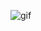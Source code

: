 ![gif](https://github.com/GORKEM1986/Color-changing/commit/c0ba4b2964befa6dac2802a2ca111cc2fa42eb41.gif)
